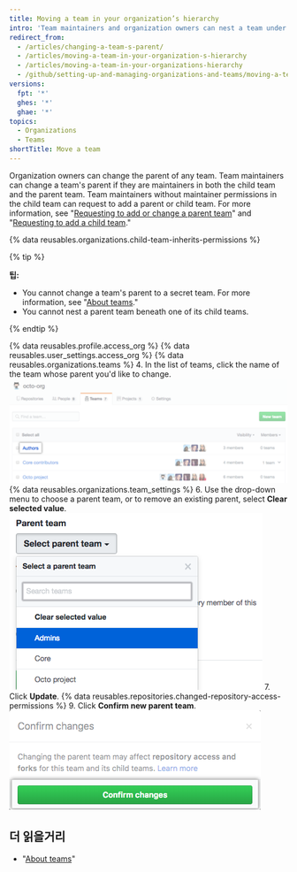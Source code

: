 ```yaml
---
title: Moving a team in your organization’s hierarchy
intro: 'Team maintainers and organization owners can nest a team under a parent team, or change or remove a nested team''s parent.'
redirect_from:
  - /articles/changing-a-team-s-parent/
  - /articles/moving-a-team-in-your-organization-s-hierarchy
  - /articles/moving-a-team-in-your-organizations-hierarchy
  - /github/setting-up-and-managing-organizations-and-teams/moving-a-team-in-your-organizations-hierarchy
versions:
  fpt: '*'
  ghes: '*'
  ghae: '*'
topics:
  - Organizations
  - Teams
shortTitle: Move a team
---
```


Organization owners can change the parent of any team. Team maintainers can change a team's parent if they are maintainers in both the child team and the parent team. Team maintainers without maintainer permissions in the child team can request to add a parent or child team. For more information, see "[Requesting to add or change a parent team](/articles/requesting-to-add-or-change-a-parent-team)" and "[Requesting to add a child team](/articles/requesting-to-add-a-child-team)."

{% data reusables.organizations.child-team-inherits-permissions %}

{% tip %}

**팁:**
- You cannot change a team's parent to a secret team. For more information, see "[About teams](/articles/about-teams)."
- You cannot nest a parent team beneath one of its child teams.

{% endtip %}

{% data reusables.profile.access_org %}
{% data reusables.user_settings.access_org %}
{% data reusables.organizations.teams %}
4. In the list of teams, click the name of the team whose parent you'd like to change. ![List of the organization's teams](/assets/images/help/teams/click-team-name.png)
{% data reusables.organizations.team_settings %}
6. Use the drop-down menu to choose a parent team, or to remove an existing parent, select **Clear selected value**. ![Drop-down menu listing the organization's teams](/assets/images/help/teams/choose-parent-team.png)
7. Click **Update**.
{% data reusables.repositories.changed-repository-access-permissions %}
9. Click **Confirm new parent team**. ![Modal box with information about the changes in repository access permissions](/assets/images/help/teams/confirm-new-parent-team.png)

## 더 읽을거리

- "[About teams](/articles/about-teams)"

